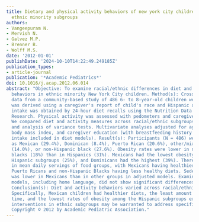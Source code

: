 ```yaml
---
title: Dietary and physical activity behaviors of new york city children from different
  ethnic minority subgroups
authors:
- Vangeepuram N.
- Mervish N.
- Galvez M.P.
- Brenner B.
- Wolff M.S.
date: '2012-01-01'
publishDate: '2024-10-10T14:22:49.249185Z'
publication_types:
- article-journal
publication: '*Academic Pediatrics*'
doi: 10.1016/j.acap.2012.06.014
abstract: "Objective: To examine racial/ethnic differences in diet and physical activity
  behaviors in ethnic minority New York City children. Method(s): Cross-sectional
  data from a community-based study of 486 6- to 8-year-old children were used. Race/ethnicity
  was derived using a caregiver's report of child's race and Hispanic ancestry. Dietary
  intake was obtained by 24-hour diet recalls using the Nutrition Data System for
  Research. Physical activity was assessed with pedometers and caregiver interviews.
  We compared diet and activity measures across racial/ethnic subgroups using chi-square
  and analysis of variance tests. Multivariate analyses adjusted for age, gender,
  body mass index, and caregiver education (with breastfeeding history and total energy
  intake included in diet models). Result(s): Participants (N = 486) were categorized
  as Mexican (29.4%), Dominican (8.4%), Puerto Rican (20.6%), other/mixed Hispanic
  (14.0%), or non-Hispanic black (27.6%). Obesity rates were lower in non-Hispanic
  blacks (18%) than in Hispanics (31%). Mexicans had the lowest obesity rates among
  Hispanic subgroups (25%), and Dominicans had the highest (39%). There were differences
  in mean daily servings of food groups, with Mexicans having healthier diets and
  Puerto Ricans and non-Hispanic Blacks having less healthy diets. Sedentary time
  was lower in Mexicans than in other groups in adjusted models. Examination of additional
  models, including home language, did not show significant differences in the estimates.
  Conclusion(s): Diet and activity behaviors varied across racial/ethnic subgroups.
  Specifically, Mexican children had healthier diets, the least amount of sedentary
  time, and the lowest rates of obesity among the Hispanic subgroups examined. Targeted
  interventions in ethnic subgroups may be warranted to address specific behaviors.
  Copyright © 2012 by Academic Pediatric Association."
---
```

